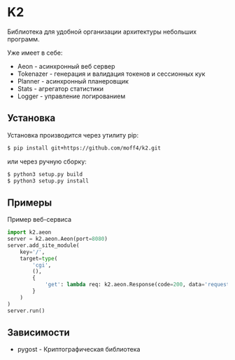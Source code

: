 # K2

Библиотека для удобной организации архитектуры небольших программ.  

Уже имеет в себе:  
- Aeon - асинхронный веб сервер  
- Tokenazer - генерация и валидация токенов и сессионных кук  
- Planner - асинхронный планеровщик  
- Stats - агрегатор статистики  
- Logger - управление логированием  

## Установка

Установка производится через утилиту pip:  
```bash
$ pip install git+https://github.com/moff4/k2.git  
```  
или через ручную сборку:  
```bash
$ python3 setup.py build  
$ python3 setup.py install  
```

## Примеры

Пример веб-сервиса
```python
import k2.aeon
server = k2.aeon.Aeon(port=8080)
server.add_site_module(
    key='/',
    target=type(
        'cgi',
        (),
        {
            'get': lambda req: k2.aeon.Response(code=200, data='requested url: %s' % req.url)
        }
    )
)
server.run()
```

## Зависимости  
* pygost - Криптографическая библиотека  
